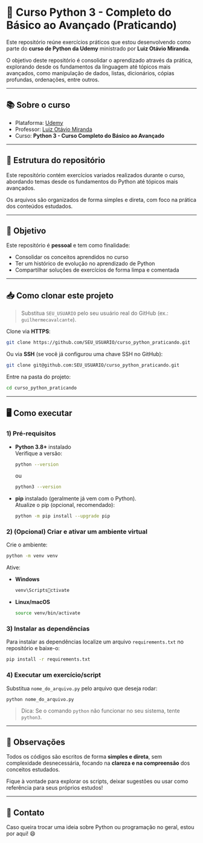 # 🐍 Curso Python 3 - Completo do Básico ao Avançado (Praticando)

Este repositório reúne exercícios práticos que estou desenvolvendo como parte do **curso de Python da Udemy** ministrado por **Luiz Otávio Miranda**.

O objetivo deste repositório é consolidar o aprendizado através da prática, explorando desde os fundamentos da linguagem até tópicos mais avançados, como manipulação de dados, listas, dicionários, cópias profundas, ordenações, entre outros.

---

## 📚 Sobre o curso

- Plataforma: [Udemy](https://www.udemy.com)
- Professor: [Luiz Otávio Miranda](https://github.com/luizomf)
- Curso: **Python 3 - Curso Completo do Básico ao Avançado**

---

## 📁 Estrutura do repositório

Este repositório contém exercícios variados realizados durante o curso, abordando temas desde os fundamentos do Python até tópicos mais avançados.

Os arquivos são organizados de forma simples e direta, com foco na prática dos conteúdos estudados.

---

## 🚀 Objetivo

Este repositório é **pessoal** e tem como finalidade:

- Consolidar os conceitos aprendidos no curso
- Ter um histórico de evolução no aprendizado de Python
- Compartilhar soluções de exercícios de forma limpa e comentada

---

## 📥 Como clonar este projeto

> Substitua `SEU_USUARIO` pelo seu usuário real do GitHub (ex.: `guilhermecavalcante`).

Clone via **HTTPS**:
```bash
git clone https://github.com/SEU_USUARIO/curso_python_praticando.git
```

Ou via **SSH** (se você já configurou uma chave SSH no GitHub):
```bash
git clone git@github.com:SEU_USUARIO/curso_python_praticando.git
```

Entre na pasta do projeto:
```bash
cd curso_python_praticando
```

---

## 🖥 Como executar

### 1) Pré-requisitos
- **Python 3.8+** instalado  
  Verifique a versão:
  ```bash
  python --version
  ```
  ou
  ```bash
  python3 --version
  ```

- **pip** instalado (geralmente já vem com o Python).  
  Atualize o pip (opcional, recomendado):
  ```bash
  python -m pip install --upgrade pip
  ```

### 2) (Opcional) Criar e ativar um ambiente virtual
Crie o ambiente:
```bash
python -m venv venv
```

Ative:
- **Windows**
  ```bash
  venv\Scriptsctivate
  ```
- **Linux/macOS**
  ```bash
  source venv/bin/activate
  ```

### 3) Instalar as dependências
Para instalar as dependências localize um arquivo `requirements.txt` no repositório e baixe-o:
```bash
pip install -r requirements.txt
```

### 4) Executar um exercício/script
Substitua `nome_do_arquivo.py` pelo arquivo que deseja rodar:
```bash
python nome_do_arquivo.py
```

> Dica: Se o comando `python` não funcionar no seu sistema, tente `python3`.

---

## 📝 Observações

Todos os códigos são escritos de forma **simples e direta**, sem complexidade desnecessária, focando na **clareza e na compreensão** dos conceitos estudados.

Fique à vontade para explorar os scripts, deixar sugestões ou usar como referência para seus próprios estudos!

---

## 📩 Contato

Caso queira trocar uma ideia sobre Python ou programação no geral, estou por aqui! 😄
